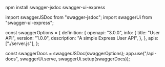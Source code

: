 npm install swagger-jsdoc swagger-ui-express

import swaggerJSDoc from "swagger-jsdoc";
import swaggerUi from "swagger-ui-express";

const swaggerOptions = {
  definition: {
    openapi: "3.0.0",
    info: {
      title: "User API",
      version: "1.0.0",
      description: "A simple Express User API",
    },
  },
  apis: ["./server.js"],
};

const swaggerDocs = swaggerJSDoc(swaggerOptions);
app.use("/api-docs", swaggerUi.serve, swaggerUi.setup(swaggerDocs));
